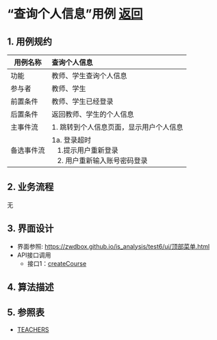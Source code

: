 # “查询个人信息”用例 [返回](../README.md)

## 1. 用例规约

|用例名称| 查询个人信息 |
|-------|:-------------|
|功能| 教师、学生查询个人信息 |
|参与者| 教师、学生 |
|前置条件| 教师、学生已经登录 |
|后置条件| 返回教师、学生的个人信息 |
|主事件流| 1. 跳转到个人信息页面，显示用户个人信息 |
|备选事件流|1a. 登录超时 <br/>&nbsp;&nbsp; 1.提示用户重新登录<br/> &nbsp;&nbsp; 2. 用户重新输入账号密码登录|

## 2. 业务流程
无

## 3. 界面设计
- 界面参照: https://zwdbox.github.io/is_analysis/test6/ui/顶部菜单.html
- API接口调用
    - 接口1：[createCourse](../接口/queryInfor.md)

## 4. 算法描述
    
## 5. 参照表

- [TEACHERS](../数据库设计.md/#TEACHERS)